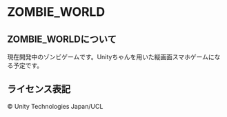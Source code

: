 # ZOMBIE_WORLD
## ZOMBIE_WORLDについて
現在開発中のゾンビゲームです。Unityちゃんを用いた縦画面スマホゲームになる予定です。
## ライセンス表記
© Unity Technologies Japan/UCL
